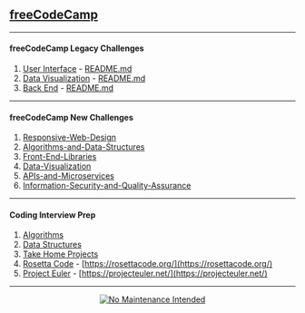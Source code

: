 ## [freeCodeCamp](https://www.freecodecamp.org/) 
<hr/>

#### freeCodeCamp Legacy Challenges

1. [User Interface](01-front-end-cert/) - [README.md](01-front-end-cert/README.md)
1. [Data Visualization](02-data-vis-cert/) - [README.md](02-data-vis-cert/README.md)
1. [Back End](03-back-end-cert/) - [README.md](03-back-end-cert/README.md)

<hr/>

#### freeCodeCamp New Challenges

 1. [Responsive-Web-Design](11-Responsive-Web-Design)
 1. [Algorithms-and-Data-Structures](12-Algorithms-and-Data-Structures)
 1. [Front-End-Libraries](13-Front-End-Libraries)
 1. [Data-Visualization](14-Data-Visualization)
 1. [APIs-and-Microservices](15-APIs-and-Microservices)
 1. [Information-Security-and-Quality-Assurance](16-Information-Security-and-Quality-Assurance)

<hr/>

#### Coding Interview Prep

 1. [Algorithms](21-Algorithms/)
 1. [Data Structures](22-Data-Structures/)
 1. [Take Home Projects](23-Take-Home-Projects/)
 1. [Rosetta Code](24-rosetta-code-org) - [https://rosettacode.org/](https://rosettacode.org/)
 1. [Project Euler](25-project-euler-net) - [https://projecteuler.net/](https://projecteuler.net/)

<hr/>

<p align="center"><a href="http://unmaintained.tech/"><img alt="No Maintenance Intended" src="http://unmaintained.tech/badge.svg"></a></p>
